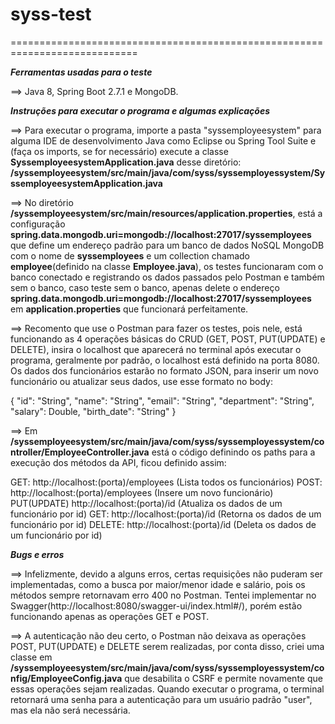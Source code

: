 # syss-test

============================================================================



***Ferramentas usadas para o teste***

==>       Java 8, Spring Boot 2.7.1 e MongoDB.

***Instruções para executar o programa e algumas explicações***

==>       Para executar o programa, importe a pasta "syssemployeesystem" para alguma
IDE de desenvolvimento Java como Eclipse ou Spring Tool Suite e (faça os imports, se for necessário) execute a classe **SyssemployeesystemApplication.java** desse diretório: **/syssemployeesystem/src/main/java/com/syss/syssemployessystem/SyssemployeesystemApplication.java**

==>       No diretório **/syssemployeesystem/src/main/resources/application.properties**, está a configuração **spring.data.mongodb.uri=mongodb://localhost:27017/syssemployees** que define um endereço padrão para um banco de dados NoSQL MongoDB com o nome de **syssemployees** e um collection chamado **employee**(definido na classe **Employee.java**), os testes funcionaram com o banco conectado e registrando os dados passados pelo Postman e também sem o banco, caso teste sem o banco, apenas delete o endereço **spring.data.mongodb.uri=mongodb://localhost:27017/syssemployees** em **application.properties** que funcionará perfeitamente. 

==>       Recomento que use o Postman para fazer os testes, pois nele, está funcionando as 4 operações básicas do CRUD (GET, POST, PUT(UPDATE) e DELETE), insira o localhost que aparecerá no terminal após executar o programa, geralmente por padrão, o localhost está definido na porta 8080. Os dados dos funcionários estarão no formato JSON, para inserir um novo funcionário ou atualizar seus dados, use esse formato no body:

{
    "id": "String",
    "name": "String",
    "email": "String",
    "department": "String",
    "salary": Double,
    "birth_date": "String"
}

==>       Em **/syssemployeesystem/src/main/java/com/syss/syssemployessystem/controller/EmployeeController.java** está o código definindo os paths para a execução dos métodos da API, ficou definido assim:

GET: http://localhost:(porta)/employees         (Lista todos os funcionários)
POST: http://localhost:(porta)/employees        (Insere um novo funcionário)
PUT(UPDATE) http://localhost:(porta)/id         (Atualiza os dados de um funcionário por id)
GET: http://localhost:(porta)/id                (Retorna os dados de um funcionário por id)
DELETE: http://localhost:(porta)/id             (Deleta os dados de um funcionário por id)


***Bugs e erros***

==>      Infelizmente, devido a alguns erros, certas requisições não puderam ser implementadas, como a busca por maior/menor idade e salário, pois os métodos sempre retornavam erro 400 no Postman. Tentei implementar no Swagger(http://localhost:8080/swagger-ui/index.html#/), porém estão funcionando apenas as operações GET e POST.


==>      A autenticação não deu certo, o Postman não deixava as operações POST, PUT(UPDATE) e DELETE serem realizadas, por conta disso, criei uma classe em **/syssemployeesystem/src/main/java/com/syss/syssemployessystem/config/EmployeeConfig.java** que desabilita o CSRF e permite novamente que essas operações sejam realizadas. Quando executar o programa, o terminal retornará uma senha para a autenticação para um usuário padrão "user", mas ela não será necessária.



